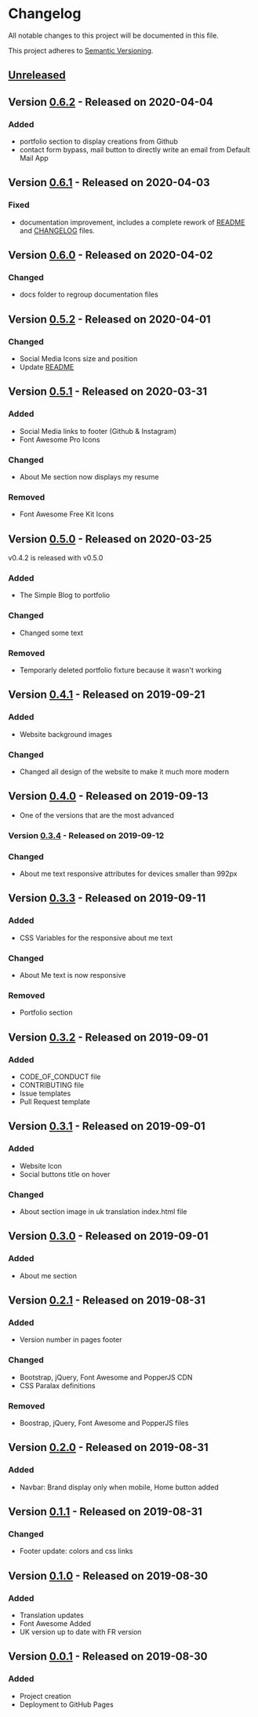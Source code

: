 # Changelog

All notable changes to this project will be documented in this file.

This project adheres to [Semantic Versioning](https://semver.org/spec/v2.0.0.html).

## [Unreleased]

## Version [0.6.2] - Released on 2020-04-04

### Added

* portfolio section to display creations from Github
* contact form bypass, mail button to directly write an email from Default Mail App

## Version [0.6.1] - Released on 2020-04-03

### Fixed

* documentation improvement, includes a complete rework of [README](https://github.com/qbtl/qbtl.github.io/blob/master/README.md) and [CHANGELOG](https://github.com/qbtl/qbtl.github.io/blob/master/docs/CHANGELOG.md) files.

## Version [0.6.0] - Released on 2020-04-02

### Changed

* docs folder to regroup documentation files

## Version [0.5.2] - Released on 2020-04-01

### Changed

* Social Media Icons size and position
* Update [README](https://github.com/qbtl/qbtl.github.io/blob/master/README.md)

## Version [0.5.1] - Released on 2020-03-31

### Added

* Social Media links to footer (Github & Instagram)
* Font Awesome Pro Icons

### Changed

* About Me section now displays my resume

### Removed

* Font Awesome Free Kit Icons

## Version [0.5.0] - Released on 2020-03-25

v0.4.2 is released with v0.5.0

### Added

* The Simple Blog to portfolio

### Changed

* Changed some text

### Removed

* Temporarly deleted portfolio fixture because it wasn't working

## Version [0.4.1] - Released on 2019-09-21

### Added

* Website background images

### Changed

* Changed all design of the website to make it much more modern

## Version [0.4.0] - Released on 2019-09-13

* One of the versions that are the most advanced

### Version [0.3.4] - Released on 2019-09-12

### Changed

* About me text responsive attributes for devices smaller than 992px

## Version [0.3.3] - Released on 2019-09-11

### Added

* CSS Variables for the responsive about me text

### Changed

* About Me text is now responsive

### Removed

* Portfolio section

## Version [0.3.2] - Released on 2019-09-01

### Added

* CODE_OF_CONDUCT file
* CONTRIBUTING file
* Issue templates
* Pull Request template

## Version [0.3.1] - Released on 2019-09-01

### Added

* Website Icon
* Social buttons title on hover

### Changed

* About section image in uk translation index.html file

## Version [0.3.0] - Released on 2019-09-01

### Added

* About me section

## Version [0.2.1] - Released on 2019-08-31

### Added

* Version number in pages footer

### Changed

* Bootstrap, jQuery, Font Awesome and PopperJS CDN
* CSS Paralax definitions

### Removed

* Boostrap, jQuery, Font Awesome and PopperJS files

## Version [0.2.0] - Released on 2019-08-31

### Added

* Navbar: Brand display only when mobile, Home button added

## Version [0.1.1] - Released on 2019-08-31

### Changed

* Footer update: colors and css links

## Version [0.1.0] - Released on 2019-08-30

### Added

* Translation updates
* Font Awesome Added
* UK version up to date with FR version

## Version [0.0.1] - Released on 2019-08-30

### Added

* Project creation
* Deployment to GitHub Pages

[Unreleased]: https://github.com/qbtl/qbtl.github.io/
[0.6.2]: https://github.com/qbtl/qbtl.github.io/releases/tag/v0.6.2
[0.6.1]: https://github.com/qbtl/qbtl.github.io/releases/tag/v0.6.1
[0.6.0]: https://github.com/qbtl/qbtl.github.io/releases/tag/v0.6.0
[0.5.2]: https://github.com/qbtl/qbtl.github.io/releases/tag/v0.5.2
[0.5.1]: https://github.com/qbtl/qbtl.github.io/releases/tag/v0.5.1
[0.5.0]: https://github.com/qbtl/qbtl.github.io/releases/tag/v0.5.0
[0.4.1]: https://github.com/qbtl/qbtl.github.io/releases/tag/v0.4.1
[0.4.0]: https://github.com/qbtl/qbtl.github.io/releases/tag/v0.4.0
[0.3.4]: https://github.com/qbtl/qbtl.github.io/releases/tag/v0.3.4
[0.3.3]: https://github.com/qbtl/qbtl.github.io/releases/tag/v0.3.3
[0.3.2]: https://github.com/qbtl/qbtl.github.io/releases/tag/v0.3.2
[0.3.1]: https://github.com/qbtl/qbtl.github.io/releases/tag/v0.3.1
[0.3.0]: https://github.com/qbtl/qbtl.github.io/releases/tag/v0.3.0
[0.2.1]: https://github.com/qbtl/qbtl.github.io/releases/tag/v0.2.1
[0.2.0]: https://github.com/qbtl/qbtl.github.io/releases/tag/v0.2.0
[0.1.1]: https://github.com/qbtl/qbtl.github.io/releases/tag/v0.1.1
[0.1.0]: https://github.com/qbtl/qbtl.github.io/releases/tag/v0.1.0
[0.0.1]: https://github.com/qbtl/qbtl.github.io/releases/tag/v0.0.1
